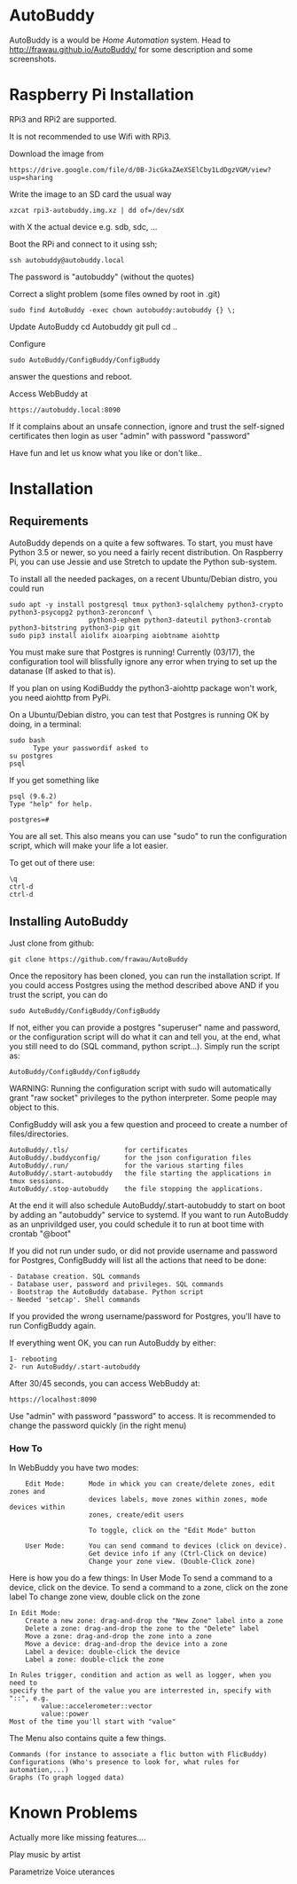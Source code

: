 # AutoBuddy

AutoBuddy is a would be *Home Automation* system. Head to http://frawau.github.io/AutoBuddy/ for some description and some screenshots.

# Raspberry Pi Installation

RPi3 and RPi2 are supported.

It is not recommended to use Wifi with RPi3. 

Download the image from 

    https://drive.google.com/file/d/0B-JicGkaZAeXSElCby1LdDgzVGM/view?usp=sharing

Write the image to an SD card the usual way
    
    xzcat rpi3-autobuddy.img.xz | dd of=/dev/sdX

with X the actual device e.g. sdb, sdc, ...

Boot the RPi and connect to it using ssh;
    
    ssh autobuddy@autobuddy.local
    
The password is "autobuddy" (without the quotes)

Correct a slight problem (some files owned by root in .git)

    sudo find AutoBuddy -exec chown autobuddy:autobuddy {} \;
    
Update AutoBuddy
    cd Autobuddy
    git pull
    cd ..
    

Configure

    sudo AutoBuddy/ConfigBuddy/ConfigBuddy
    
answer the questions and reboot.

Access WebBuddy at

    https://autobuddy.local:8090
    
If it complains about an unsafe connection, ignore and trust the self-signed certificates
then login as user "admin" with password "password"
    
Have fun and let us know what you like or don't like..

# Installation

## Requirements

AutoBuddy depends on a quite a few softwares. To start, you must have Python 3.5 or newer, so you need a fairly 
recent distribution. On Raspberry Pi, you can use Jessie and use Stretch to update the Python sub-system.

To install all the needed packages, on a recent Ubuntu/Debian distro, you could run

    sudo apt -y install postgresql tmux python3-sqlalchemy python3-crypto python3-psycopg2 python3-zeronconf \
                        python3-ephem python3-dateutil python3-crontab python3-bitstring python3-pip git
    sudo pip3 install aiolifx aioarping aiobtname aiohttp

You must make sure that Postgres is running! Currently (03/17), the configuration tool will blissfully
ignore any error when trying to set up the datanase (If asked to that is).

If you plan on using KodiBuddy the python3-aiohttp package won't work, you need aiohttp from PyPi.

On a Ubuntu/Debian distro, you can test that Postgres is running OK by doing, in a terminal:

    sudo bash
          Type your passwordif asked to
    su postgres
    psql

If you get something like

    psql (9.6.2)
    Type "help" for help.

    postgres=# 

You are all set. This also means you can use "sudo" to run the configuration script, which will make your life
a lot easier.

To get out of there use:

    \q
    ctrl-d
    ctrl-d



## Installing AutoBuddy

Just clone from github:

    git clone https://github.com/frawau/AutoBuddy
    
Once the repository has been cloned, you can run the installation script. If you could access Postgres using the method
described above AND if you trust the script, you can do

    sudo AutoBuddy/ConfigBuddy/ConfigBuddy
    
If not, either you can provide a postgres "superuser" name and password, or the configuration script
will do what it can and tell you, at the end, what you still need to do (SQL command, python script...).
Simply run the script as:

    AutoBuddy/ConfigBuddy/ConfigBuddy

WARNING: Running the configuration script with sudo will automatically grant "raw socket" privileges to
the python interpreter. Some people may object to this.


ConfigBuddy will ask you a few question and proceed to create a number of files/directories.
    
    AutoBuddy/.tls/              for certificates
    AutoBuddy/.buddyconfig/      for the json configuration files
    AutoBuddy/.run/              for the various starting files
    AutoBuddy/.start-autobuddy   the file starting the applications in tmux sessions.
    AutoBuddy/.stop-autobuddy    the file stopping the applications.

At the end it will also schedule AutoBuddy/.start-autobuddy to start on boot by adding an "autobuddy" service
to systemd. If you want to run AutoBuddy as an unprivildged user, you could schedule it to run at boot time
with crontab "@boot"

If you did not run under sudo, or did not provide username and password for Postgres, ConfigBuddy
will list all the actions that need to be done:
    
    - Database creation. SQL commands
    - Database user, password and privileges. SQL commands
    - Bootstrap the AutoBuddy database. Python script
    - Needed 'setcap'. Shell commands
    
If you provided the wrong username/password for Postgres, you'll have to run ConfigBuddy again.


If everything went OK, you can run AutoBuddy by either:

    1- rebooting
    2- run AutoBuddy/.start-autobuddy

After 30/45 seconds, you can access WebBuddy at:
    
    https://localhost:8090
    
Use "admin" with password "password" to access. It is recommended to change the password 
quickly (in the right menu)


### How To

In WebBuddy you have two modes:
        
        Edit Mode:      Mode in whick you can create/delete zones, edit zones and
                        devices labels, move zones within zones, mode devices within 
                        zones, create/edit users
                        
                        To toggle, click on the "Edit Mode" button
                        
        User Mode:      You can send command to devices (click on device).
                        Get device info if any (Ctrl-Click on device)
                        Change your zone view. (Double-Click zone)
        

Here is how you do a few things:
    In User Mode
        To send a command to a device, click on the device. 
        To send a command to a zone, click on the zone label
        To change zone view, double click on the zone
        
    In Edit Mode:
        Create a new zone: drag-and-drop the "New Zone" label into a zone
        Delete a zone: drag-and-drop the zone to the "Delete" label
        Move a zone: drag-and-drop the zone into a zone
        Move a device: drag-and-drop the device into a zone
        Label a device: double-click the device
        Label a zone: double-click the zone
        
    In Rules trigger, condition and action as well as logger, when you need to
    specify the part of the value you are interrested in, specify with "::", e.g.
            value::accelerometer::vector
            value::power
    Most of the time you'll start with "value"
        
The Menu also contains quite a few things. 

    Commands (for instance to associate a flic button with FlicBuddy)
    Configurations (Who's presence to look for, what rules for automation,...)
    Graphs (To graph logged data)
        

# Known Problems


Actually more like missing features....

Play music by artist

Parametrize Voice uterances
